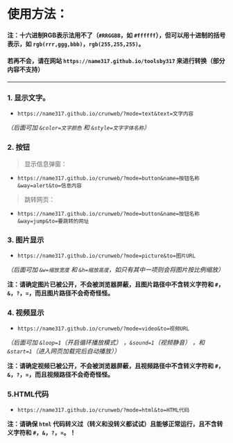 # 使用方法：

#### 注：十六进制RGB表示法用不了（`#RRGGBB`，如 `#ffffff`），但可以用十进制的括号表示，如 `rgb(rrr,ggg,bbb)`，`rgb(255,255,255)`。

#### 若再不会，请在网站 `https://name317.github.io/toolsby317` 来进行转换（部分内容不支持）

---

### 1. 显示文字。

 - `https://name317.github.io/crunweb/?mode=text&text=文字内容`
   
_（后面可加 `&color=文字颜色` 和 `&style=文字字体名称`）_

### 2. 按钮

> 显示信息弹窗：
 - `https://name317.github.io/crunweb/?mode=button&name=按钮名称&way=alert&to=信息内容`

> 跳转网页：
 - `https://name317.github.io/crunweb/?mode=button&name=按钮名称&way=jump&to=要跳转的网址`

### 3. 图片显示

 - `https://name317.github.io/crunweb/?mode=picture&to=图片URL`

_（后面可加 `&w=缩放宽度` 和 `&h=缩放高度`，如只有其中一项则会将图片按比例缩放）_

**注：请确定图片已被公开，不会被浏览器屏蔽，且图片路径中不含转义字符和 `#`，`&`，`?`，`=`，而且图片路径不会奇奇怪怪。**

### 4. 视频显示

 - `https://name317.github.io/crunweb/?mode=video&to=视频URL`

_（后面可加 `&loop=1`（开启循环播放模式） ，`&sound=1`（视频静音） ，和 `&start=1`（进入网页加载完后自动播放））_

**注：请确定视频已被公开，不会被浏览器屏蔽，且视频路径中不含转义字符和 `#`，`&`，`?`，`=`，而且视频路径不会奇奇怪怪。**

### 5.HTML代码

 - `https://name317.github.io/crunweb/?mode=html&to=HTML代码`

**注：请确保 `html` 代码转义过（转义和没转义都试试）且能够正常运行，且不含转义字符和 `#`，`&`，`?`，`=`。！**

